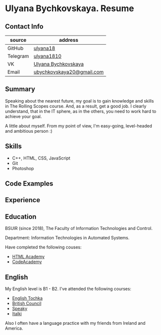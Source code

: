 # Ulyana Bychkovskaya. Resume

## Contact Info

source | address
---------|---------
GitHub   | [ulyana18](https://github.com/ulyana18)
Telegram  | [ulyana1810](https://t.me/ulyana1810)
VK        | [Ulyana Bychkovskaya](https://vk.com/ulyana___18)
Email     | ubychkovskaya20@gmail.com

## Summary

Speaking about the nearest future, my goal is to gain knowledge and skills in The Rolling Scopes course. And, as a result, get a good job. I clearly understand, that in the IT sphere, as in the others, you need to work hard to achieve your goal.

A little about myself. From my point of view, I'm easy-going, level-headed and ambitious person :)

## Skills

* C++, HTML, CSS, JavaScript
* Git
* Photoshop

## Code Examples

## Experience

## Education

BSUIR (since 2018), The Faculty of Information Technologies and Control.

Department: Information Technologies in Automated Systems.

Have completed the following couses:
* [HTML Academy](https://htmlacademy.ru/)
* [CodeAcademy](https://www.codecademy.com/learn)

## English

My English level is B1 - B2.
I've attended the following courses:
* [English Tochka](https://englishtochka.ru/)
* [British Council](https://www.britishcouncil.org/english)
* [Speaky](https://www.speaky.com/ru/)
* [Italki](https://www.italki.com/)

Also I often have a language practice with my friends from Ireland and America. 
